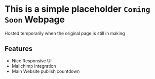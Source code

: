 # This is a simple placeholder `Coming Soon` Webpage

Hosted temporarily when the original page is still in making

## Features
- Nice Responsive UI
- Mailchimp Integration
- Main Website publish countdown